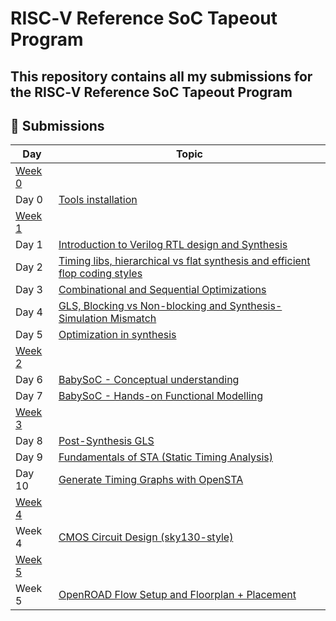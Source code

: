 # RISC‑V Reference SoC Tapeout Program

## This repository contains all my submissions for the RISC‑V Reference SoC Tapeout Program

## 📌 Submissions

| Day   | Topic                                   |
|-------|----------------------------------------|
| [Week 0](week0/) |
| Day 0 | [Tools installation](week0/)             |
| [Week 1](week1/) | 
| Day 1 | [Introduction to Verilog RTL design and Synthesis](week1/day1/) |
| Day 2 | [Timing libs, hierarchical vs flat synthesis and efficient flop coding styles](week1/day2/) |
| Day 3 | [Combinational and Sequential Optimizations](week1/day3/) |
| Day 4 | [GLS, Blocking vs Non-blocking and Synthesis-Simulation Mismatch](week1/day4/) |
| Day 5 | [Optimization in synthesis](week1/day5/) |
| [Week 2](week2/) | 
| Day 6 | [BabySoC - Conceptual understanding](week2/theory/) |
| Day 7 | [BabySoC - Hands-on Functional Modelling](week2/lab/) |
| [Week 3](week3/) | 
| Day 8 | [Post-Synthesis GLS](week3/task1/) |
| Day 9 | [Fundamentals of STA (Static Timing Analysis)](week3/task2/) |
| Day 10 | [Generate Timing Graphs with OpenSTA](week3/task3/) |
| [Week 4](week4/) |
| Week 4 | [CMOS Circuit Design (sky130-style)](week4/README.md) |
| [Week 5](week5/) |
| Week 5 | [OpenROAD Flow Setup and Floorplan + Placement](week5/README.md) |

